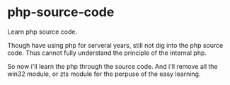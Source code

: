 # php-source-code

Learn php source code.


Though have using php for serveral years, still not dig into the php source code. Thus cannot fully understand the principle of the internal php.

So now i'll learn the php through the source code. And i'll remove all the win32 module, or zts module for the perpuse of the 
easy learning.
